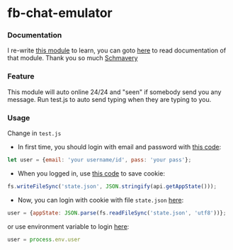 # fb-chat-emulator

### Documentation
I re-write [this module](https://github.com/Schmavery/facebook-chat-api) to learn, you can goto [here](https://github.com/Schmavery/facebook-chat-api#documentation) to read documentation of that module.
Thank you so much [Schmavery](https://github.com/Schmavery/)

### Feature
This module will auto online 24/24 and "seen" if somebody send you any message.
Run test.js to auto send typing when they are typing to you.

### Usage
Change in `test.js`
- In first time, you should login with email and password with [this code](https://github.com/Hongarc/fb-chat-emulator/blob/7836f64fb38de3eb91e798f7b93c9bd9c5b640b2/test.js#L10):
```js
let user = {email: 'your username/id', pass: 'your pass'};
```
- When you logged in, use [this code](https://github.com/Hongarc/fb-chat-emulator/blob/7836f64fb38de3eb91e798f7b93c9bd9c5b640b2/test.js#L22) to save cookie:
```js
fs.writeFileSync('state.json', JSON.stringify(api.getAppState()));
```
- Now, you can login with cookie with file `state.json` [here](https://github.com/Hongarc/fb-chat-emulator/blob/7836f64fb38de3eb91e798f7b93c9bd9c5b640b2/test.js#L15):
```js
user = {appState: JSON.parse(fs.readFileSync('state.json', 'utf8'))};
```
or use environment variable to login [here](https://github.com/Hongarc/fb-chat-emulator/blob/7836f64fb38de3eb91e798f7b93c9bd9c5b640b2/test.js#L11):
```js
user = process.env.user
```
